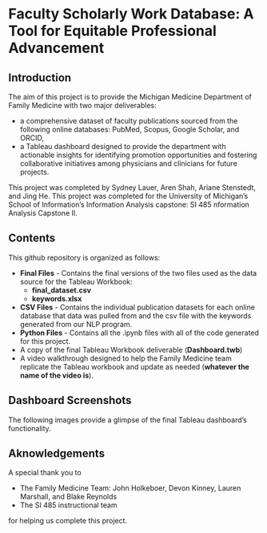 # Faculty Scholarly Work Database: A Tool for Equitable Professional Advancement

## Introduction
The aim of this project is to provide the Michigan Medicine Department of Family Medicine with two major deliverables:
- a comprehensive dataset of faculty publications sourced from the following online databases: PubMed, Scopus, Google Scholar, and ORCID, 
- a Tableau dashboard designed to provide the department with actionable insights for identifying promotion opportunities and fostering collaborative initiatives among physicians and clinicians for future projects.   

This project was completed by Sydney Lauer, Aren Shah, Ariane Stenstedt, and Jing He. This project was completed for the University of Michigan’s School of Information’s Information Analysis capstone: SI 485 nformation Analysis Capstone II. 

## Contents
This github repository is organized as follows: 
- **Final Files** - Contains the final versions of the two files used as the data source for the Tableau Workbook:
  - **final_dataset.csv**
  - **keywords.xlsx**
- **CSV Files** - Contains the individual publication datasets for each online database that data was pulled from and the csv file with the keywords generated from our NLP program.  
- **Python Files** - Contains all the .ipynb files with all of the code generated for this project. 
- A copy of the final Tableau Workbook deliverable (**Dashboard.twb**)
- A video walkthrough designed to help the Family Medicine team replicate the Tableau workbook and update as needed (**whatever the name of the video is**). 

## Dashboard Screenshots 
The following images provide a glimpse of the final Tableau dashboard’s functionality.

## Aknowledgements
A special thank you to 
- The Family Medicine Team: John Holkeboer, Devon Kinney, Lauren Marshall, and Blake Reynolds
- The SI 485 instructional team

for helping us complete this project.
